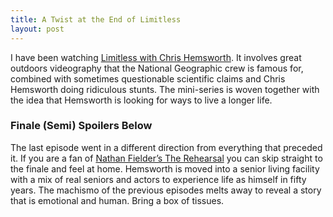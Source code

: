 ```yaml
---
title: A Twist at the End of Limitless
layout: post
---
```

I have been watching [Limitless with Chris Hemsworth](https://www.disneyplus.com/series/limitless-with-chris-hemsworth/2wow8Otyubmk). It involves great outdoors videography that the National Geographic crew is famous for, combined with sometimes questionable scientific claims and Chris Hemsworth doing ridiculous stunts. The mini-series is woven together with the idea that Hemsworth is looking for ways to live a longer life.

### Finale (Semi) Spoilers Below
The last episode went in a different direction from everything that preceded it. If you are a fan of [Nathan Fielder’s The Rehearsal](https://www.hbo.com/the-rehearsal) you can skip straight to the finale and feel at home. Hemsworth is moved into a senior living facility with a mix of real seniors and actors to experience life as himself in fifty years. The machismo of the previous episodes melts away to reveal a story that is emotional and human. Bring a box of tissues.